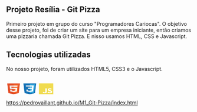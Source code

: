 ## Projeto Resília - Git Pizza

Primeiro projeto em grupo do curso "Programadores Cariocas".
O objetivo desse projeto, foi de criar um site para um empresa iniciante, então criamos uma pizzaria chamada Git Pizza. E nisso usamos HTML, CSS e Javascript.

## Tecnologias utilizadas
No nosso projeto, foram utilizados HTML5, CSS3 e o Javascript.
<div style="display: inline_block"><br>
<img align="center" alt="Will-HTML" height="30" width="40" src="https://raw.githubusercontent.com/devicons/devicon/master/icons/html5/html5-original.svg">
<img align="center" alt="Will-CSS" height="30" width="40" src="https://raw.githubusercontent.com/devicons/devicon/master/icons/css3/css3-original.svg">
<img align="center" alt="Will-Js" height="30" width="40" src="https://raw.githubusercontent.com/devicons/devicon/master/icons/javascript/javascript-plain.svg">
</div>



https://pedrovaillant.github.io/M1_Git-Pizza/index.html
